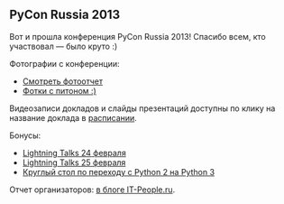 PyCon Russia 2013
-----------------

Вот и прошла конференция PyCon Russia 2013! Спасибо всем, кто участвовал — было круто :)

Фотографии с конференции: 

* [Смотреть фотоотчет](http://www.facebook.com/media/set/?set=a.510272319018902.1073741825.475364682509666&type=1&l=024c3c640c)
* [Фотки с питоном :)](http://www.facebook.com/media/set/?set=a.511999932179474.1073741826.475364682509666&type=1)
                          
Видеозаписи докладов и слайды презентаций доступны по клику на название доклада в [расписании](http://pycon.ru/program/schedule/).

Бонусы:

* [Lightning Talks 24 февраля](http://youtu.be/DTm4bHPZ7Vc)
* [Lightning Talks 25 февраля](http://youtu.be/b_rGwaryDmI)
* [Круглый стол по переходу с Python 2 на Python 3](http://youtu.be/hERb4be-h0w)

Отчет организаторов: [в блоге IT-People.ru](http://it-people.livejournal.com/4790.html).

